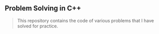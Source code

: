 ## Problem Solving in C++

> This repository contains the code of various problems that I have solved for practice.
